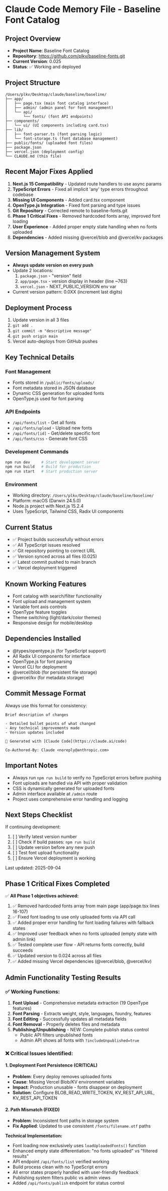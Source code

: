 # Claude Code Memory File - Baseline Font Catalog

## Project Overview
- **Project Name**: Baseline Font Catalog
- **Repository**: https://github.com/plkv/baseline-fonts.git
- **Current Version**: 0.025
- **Status**: ✅ Working and deployed

## Project Structure
```
/Users/plkv/Desktop/claude/baseline/baseline/
├── app/
│   ├── page.tsx (main font catalog interface)
│   ├── admin/ (admin panel for font management)
│   └── api/
│       └── fonts/ (font API endpoints)
├── components/
│   └── ui/ (UI components including card.tsx)
├── lib/
│   ├── font-parser.ts (font parsing logic)
│   └── font-storage.ts (font database management)
├── public/fonts/ (uploaded font files)
├── package.json
├── vercel.json (deployment config)
└── CLAUDE.md (this file)
```

## Recent Major Fixes Applied
1. **Next.js 15 Compatibility** - Updated route handlers to use async params
2. **TypeScript Errors** - Fixed all implicit 'any' type errors throughout codebase
3. **Missing UI Components** - Added card.tsx component
4. **OpenType.js Integration** - Fixed font parsing and type issues
5. **Git Repository** - Corrected remote to baseline-fonts.git
6. **Phase 1 Critical Fixes** - Removed hardcoded fonts array, improved font loading
7. **User Experience** - Added proper empty state handling when no fonts uploaded
8. **Dependencies** - Added missing @vercel/blob and @vercel/kv packages

## Version Management System
- **Always update version on every push**
- Update 2 locations:
  1. `package.json` - "version" field
  2. `app/page.tsx` - version display in header (line ~763)
  3. `vercel.json` - NEXT_PUBLIC_VERSION env var
- Current version pattern: 0.0XX (increment last digits)

## Deployment Process
1. Update version in all 3 files
2. `git add .`
3. `git commit -m "descriptive message"`
4. `git push origin main`
5. Vercel auto-deploys from GitHub pushes

## Key Technical Details

### Font Management
- Fonts stored in `/public/fonts/uploads/`
- Font metadata stored in JSON database
- Dynamic CSS generation for uploaded fonts
- OpenType.js used for font parsing

### API Endpoints
- `/api/fonts/list` - Get all fonts
- `/api/fonts/upload` - Upload new fonts
- `/api/fonts/[id]` - Get/delete specific font
- `/api/fonts/css` - Generate font CSS

### Development Commands
```bash
npm run dev     # Start development server
npm run build   # Build for production
npm run start   # Start production server
```

### Environment
- Working directory: `/Users/plkv/Desktop/claude/baseline/baseline/`
- Platform: macOS (Darwin 24.5.0)
- Node.js project with Next.js 15.2.4
- Uses TypeScript, Tailwind CSS, Radix UI components

## Current Status
- ✅ Project builds successfully without errors
- ✅ All TypeScript issues resolved
- ✅ Git repository pointing to correct URL
- ✅ Version synced across all files (0.025)
- ✅ Latest commit pushed to main branch
- ✅ Vercel deployment triggered

## Known Working Features
- Font catalog with search/filter functionality
- Font upload and management system
- Variable font axis controls
- OpenType feature toggles
- Theme switching (light/dark/color themes)
- Responsive design for mobile/desktop

## Dependencies Installed
- @types/opentype.js (for TypeScript support)
- All Radix UI components for interface
- OpenType.js for font parsing
- Vercel CLI for deployment
- @vercel/blob (for persistent file storage)
- @vercel/kv (for metadata storage)

## Commit Message Format
Always use this format for consistency:
```
Brief description of changes

- Detailed bullet points of what changed
- Any technical improvements made
- Version updates included

🤖 Generated with [Claude Code](https://claude.ai/code)

Co-Authored-By: Claude <noreply@anthropic.com>
```

## Important Notes
- Always run `npm run build` to verify no TypeScript errors before pushing
- Font uploads are handled via API with proper validation
- CSS is dynamically generated for uploaded fonts
- Admin interface available at `/admin` route
- Project uses comprehensive error handling and logging

## Next Steps Checklist
If continuing development:
1. [ ] Verify latest version number
2. [ ] Check if build passes: `npm run build`
3. [ ] Update version before any new push
4. [ ] Test font upload functionality
5. [ ] Ensure Vercel deployment is working

Last updated: 2025-09-04

## Phase 1 Critical Fixes Completed
✅ **All Phase 1 objectives achieved:**
1. ✅ Removed hardcoded fonts array from main page (app/page.tsx lines 16-107)
2. ✅ Fixed font loading to use only uploaded fonts via API call
3. ✅ Added proper error handling for font loading failures with fallback states
4. ✅ Improved user feedback when no fonts uploaded (empty state with admin link)
5. ✅ Tested complete user flow - API returns fonts correctly, build succeeds
6. ✅ Updated version to 0.024 across all files
7. ✅ Added missing Vercel dependencies (@vercel/blob, @vercel/kv)

## Admin Functionality Testing Results

### ✅ Working Functions:
1. **Font Upload** - Comprehensive metadata extraction (19 OpenType features)
2. **Font Parsing** - Extracts weight, style, languages, foundry, features
3. **Font Editing** - Successfully updates all metadata fields
4. **Font Removal** - Properly deletes files and metadata
5. **Publishing/Unpublishing** - NEW: Complete publish status control
   - Public API filters unpublished fonts
   - Admin API shows all fonts with `?includeUnpublished=true`

### ❌ Critical Issues Identified:

#### 1. Deployment Font Persistence (CRITICAL)
- **Problem**: Every deploy removes uploaded fonts
- **Cause**: Missing Vercel Blob/KV environment variables
- **Impact**: Production unusable - fonts disappear on deployment
- **Solution**: Configure BLOB_READ_WRITE_TOKEN, KV_REST_API_URL, KV_REST_API_TOKEN

#### 2. Path Mismatch (FIXED)
- **Problem**: Inconsistent font paths in storage system
- **Fix Applied**: Updated to use consistent `/fonts/filename.otf` paths

**Technical Implementation:**
- Font loading now exclusively uses `loadUploadedFonts()` function
- Enhanced empty state differentiation: "no fonts uploaded" vs "filtered results"
- API endpoint `/api/fonts/list` verified working
- Build process clean with no TypeScript errors
- All error states properly handled with user-friendly feedback
- Publishing system filters public vs admin views
- Added `/api/fonts/publish` endpoint for status control